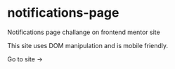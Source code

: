 # notifications-page
Notifications page challange on frontend mentor site


This site uses DOM manipulation and is mobile friendly.

Go to site ->
